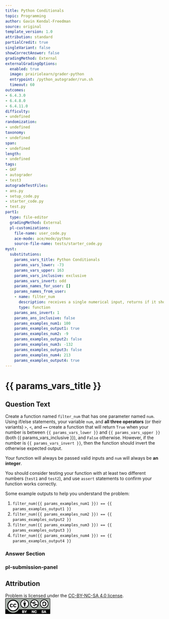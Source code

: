 ```yaml
---
title: Python Conditionals
topic: Programming
author: Gavin Kendal-Freedman
source: original
template_version: 1.0
attribution: standard
partialCredit: true
singleVariant: false
showCorrectAnswer: false
gradingMethod: External
externalGradingOptions:
  enabled: true
  image: prairielearn/grader-python
  entrypoint: /python_autograder/run.sh
  timeout: 60
outcomes:
- 6.4.3.0
- 6.4.8.0
- 6.4.11.0
difficulty:
- undefined
randomization:
- undefined
taxonomy:
- undefined
span:
- undefined
length:
- undefined
tags:
- GKF
- autograder
- test3
autogradeTestFiles:
- ans.py
- setup_code.py
- starter_code.py
- test.py
part1:
  type: file-editor
  gradingMethod: External
  pl-customizations:
    file-name: user_code.py
    ace-mode: ace/mode/python
    source-file-name: tests/starter_code.py
myst:
  substitutions:
    params_vars_title: Python Conditionals
    params_vars_lower: -73
    params_vars_upper: 163
    params_vars_inclusive: exclusive
    params_vars_invert: odd
    params_names_for_user: []
    params_names_from_user:
    - name: filter_num
      description: receives a single numerical input, returns if it should be filtered
      type: function
    params_ans_invert: 1
    params_ans_inclusive: false
    params_examples_num1: 100
    params_examples_output1: true
    params_examples_num2: -9
    params_examples_output2: false
    params_examples_num3: -132
    params_examples_output3: false
    params_examples_num4: 213
    params_examples_output4: true
---
```

# {{ params_vars_title }}

## Question Text

Create a function named `filter_num` that has one parameter named `num`. Using if/else statements, your variable `num`, and **all three operators** (or their variants) <code>></code>, <code>\<</code>, and <code>==</code> create a function that will return `True` when your number is between `{{ params_vars_lower }}` and `{{ params_vars_upper }}` (both {{ params_vars_inclusive }}), and `False` otherwise. However, if the number is `{{ params_vars_invert }}`, then the function should invert the otherwise expected output.

Your function will always be passed valid inputs and `num` will always be **an integer**.

You should consider testing your function with at least two different numbers (`test1` and `test2`), and use `assert` statements to confirm your function works correctly.

Some example outputs to help you understand the problem:

1. `filter_num({{ params_examples_num1 }}) == {{ params_examples_output1 }}`
1. `filter_num({{ params_examples_num2 }}) == {{ params_examples_output2 }}`
1. `filter_num({{ params_examples_num3 }}) == {{ params_examples_output3 }}`
1. `filter_num({{ params_examples_num4 }}) == {{ params_examples_output4 }}`

### Answer Section

### pl-submission-panel

<pl-external-grader-results></pl-external-grader-results>
<pl-file-preview></pl-file-preview>

## Attribution

Problem is licensed under the [CC-BY-NC-SA 4.0 license](https://creativecommons.org/licenses/by-nc-sa/4.0/).<br> ![The Creative Commons 4.0 license requiring attribution-BY, non-commercial-NC, and share-alike-SA license.](https://raw.githubusercontent.com/firasm/bits/master/by-nc-sa.png)